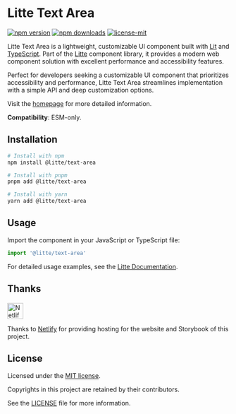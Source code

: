 # Litte Text Area

<!-- [![jsr score](https://jsr.io/badges/@litte/text-area/score)](https://jsr.io/@litte/text-area) -->
<!-- [![jsr version](https://jsr.io/badges/@litte/text-area)](https://jsr.io/@litte/text-area) -->
[![npm version](https://img.shields.io/npm/v/@litte/text-area)](https://www.npmjs.com/package/@litte/text-area)
[![npm downloads](https://img.shields.io/npm/dm/@litte/text-area)](https://www.npmjs.com/package/@litte/text-area)
[![license-mit](https://img.shields.io/badge/License-MIT-greens.svg)][license-mit]

Litte Text Area is a lightweight, customizable UI component built with [Lit][lit]
and [TypeScript][typescript]. Part of the [Litte][litte-homepage] component library,
it provides a modern web component solution with excellent performance and
accessibility features.

Perfect for developers seeking a customizable UI component that prioritizes accessibility and performance,
Litte Text Area streamlines implementation with a simple API and deep customization options.

Visit the [homepage][litte-homepage] for more detailed information.

**Compatibility**: ESM-only.

## Installation

```sh
# Install with npm
npm install @litte/text-area

# Install with pnpm
pnpm add @litte/text-area

# Install with yarn
yarn add @litte/text-area
```

## Usage

Import the component in your JavaScript or TypeScript file:

```ts
import '@litte/text-area'
```

For detailed usage examples, see the [Litte Documentation](https://litte.dev/docs).

## Thanks

<p align="left" style="margin-top: 20px;">
  <a href="https://www.netlify.com/?utm_source=litte&utm_medium=npmjs&utm_campaign=README" style="margin-right: 12px;">
    <img src="https://www.netlify.com/img/global/badges/netlify-color-accent.svg" alt="Netlify" height="36px" />
  </a>
</p>

Thanks to [Netlify](https://www.netlify.com/) for providing hosting for the website and Storybook of this project.

## License

Licensed under the [MIT license][license-mit].

Copyrights in this project are retained by their contributors.

See the [LICENSE][license-mit] file for more information.

[litte-homepage]: https://litte.dev
[license-mit]: https://github.com/riipandi/litte/blob/main/LICENSE
[typescript]: https://www.typescriptlang.org
[lit]: https://lit.dev
